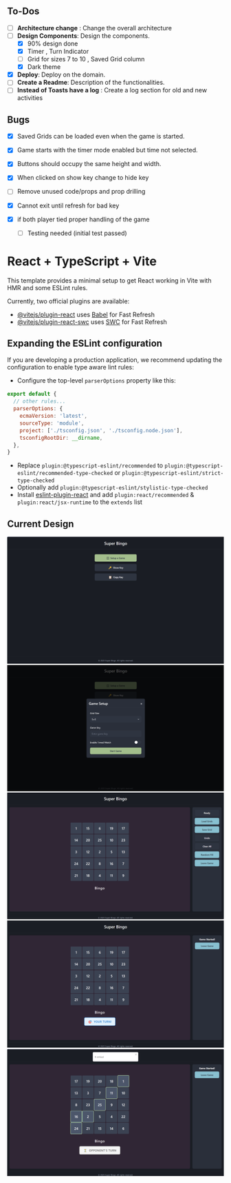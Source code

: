 
## To-Dos
- [ ] **Architecture change** : Change the overall architecture
- [ ] **Design Components**: Design the components.
  - [x] 90% design done
  - [x] Timer , Turn Indicator
  - [ ] Grid for sizes 7 to 10 , Saved Grid column
  - [x] Dark theme
- [x] **Deploy**: Deploy on the domain.
- [ ] **Create a Readme**: Description of the functionalities.
- [ ] **Instead of Toasts have a log** : Create a log section for old and new activities

## Bugs

- [x] Saved Grids can be loaded even when the game is started.
- [x] Game starts with the timer mode enabled but time not selected. 
- [x] Buttons should occupy the same height and width.
- [x] When clicked on show key change to hide key 
- [ ] Remove unused code/props and prop drilling
- [x] Cannot exit until refresh for bad key
- [x] if both player tied proper handling of the game 

  - [ ] Testing needed (initial test passed)

# React + TypeScript + Vite

This template provides a minimal setup to get React working in Vite with HMR and some ESLint rules.

Currently, two official plugins are available:

- [@vitejs/plugin-react](https://github.com/vitejs/vite-plugin-react/blob/main/packages/plugin-react/README.md) uses [Babel](https://babeljs.io/) for Fast Refresh
- [@vitejs/plugin-react-swc](https://github.com/vitejs/vite-plugin-react-swc) uses [SWC](https://swc.rs/) for Fast Refresh

## Expanding the ESLint configuration

If you are developing a production application, we recommend updating the configuration to enable type aware lint rules:

- Configure the top-level `parserOptions` property like this:

```js
export default {
  // other rules...
  parserOptions: {
    ecmaVersion: 'latest',
    sourceType: 'module',
    project: ['./tsconfig.json', './tsconfig.node.json'],
    tsconfigRootDir: __dirname,
  },
}
```

- Replace `plugin:@typescript-eslint/recommended` to `plugin:@typescript-eslint/recommended-type-checked` or `plugin:@typescript-eslint/strict-type-checked`
- Optionally add `plugin:@typescript-eslint/stylistic-type-checked`
- Install [eslint-plugin-react](https://github.com/jsx-eslint/eslint-plugin-react) and add `plugin:react/recommended` & `plugin:react/jsx-runtime` to the `extends` list

## Current Design
![alt text](images/1_new.png "Title")
![alt text](images/2_new.png "Options")
![alt text](images/3_new.png "Grid")
![alt text](images/4_new.png "Load saved grids")
![alt text](images/5_new.png "Game in session")

